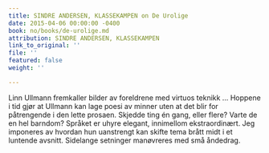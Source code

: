 ```yaml
---
title: SINDRE ANDERSEN, KLASSEKAMPEN on De Urolige
date: 2015-04-06 00:00:00 -0400
book: no/books/de-urolige.md
attribution: SINDRE ANDERSEN, KLASSEKAMPEN
link_to_original: ''
file: ''
featured: false
weight: ''

---
```

Linn Ullmann fremkaller bilder av foreldrene med virtuos teknikk … Hoppene i tid gjør at Ullmann kan lage poesi av minner uten at det blir for påtrengende i den lette prosaen. Skjedde ting én gang, eller flere? Varte de en hel barndom? Språket er uhyre elegant, innimellom ekstraordinært. Jeg imponeres av hvordan hun uanstrengt kan skifte tema brått midt i et luntende avsnitt. Sidelange setninger manøvreres med små åndedrag.